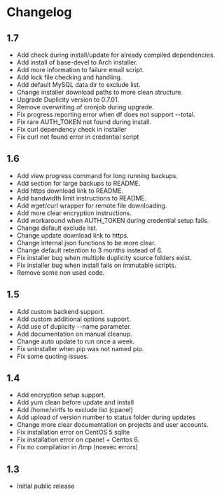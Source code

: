 # Changelog

## 1.7

- Add check during install/update for already compiled dependencies.
- Add install of base-devel to Arch installer.
- Add more information to failure email script.
- Add lock file checking and handling.
- Add default MySQL data dir to exclude list.
- Change installer download paths to more clean structure.
- Upgrade Duplicity version to 0.7.01.
- Remove overwriting of cronjob during upgrade.
- Fix progress reporting error when df does not support --total.
- Fix rare AUTH_TOKEN not found during install.
- Fix curl dependency check in installer
- Fix curl not found error in credential script



## 1.6

- Add view progress command for long running backups.
- Add section for large backups to README.
- Add https download link to README.
- Add bandwidth limit instructions to README.
- Add wget/curl wrapper for remote file downloading.
- Add more clear encryption instructions.
- Add workaround when AUTH_TOKEN during credential setup fails.
- Change default exclude list.
- Change update download link to https.
- Change internal json functions to be more clear.
- Change default retention to 3 months instead of 6.
- Fix installer bug when multiple duplicity source folders exist.
- Fix installer bug when install fails on immutable scripts.
- Remove some non used code.

## 1.5

- Add custom backend support.
- Add custom additional options support.
- Add use of duplicity --name parameter.
- Add documentation on manual cleanup.
- Change auto update to run once a week.
- Fix uninstaller when pip was not named pip.
- Fix some quoting issues.

## 1.4

- Add encryption setup support.
- Add yum clean before update and install
- Add /home/virtfs to exclude list (cpanel)
- Add upload of version number to status folder during updates
- Change more clear documentation on projects and user accounts.
- Fix installation error on CentOS 5 sqlite
- Fix installation error on cpanel + Centos 6.
- Fix no compilation in /tmp (noexec errors)

## 1.3

- Initial public release